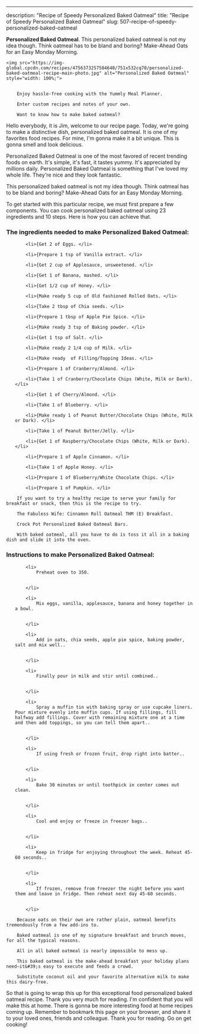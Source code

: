 ---
description: "Recipe of Speedy Personalized Baked Oatmeal"
title: "Recipe of Speedy Personalized Baked Oatmeal"
slug: 507-recipe-of-speedy-personalized-baked-oatmeal

<p>
	<strong>Personalized Baked Oatmeal</strong>. 
	This personalized baked oatmeal is not my idea though. Think oatmeal has to be bland and boring? Make-Ahead Oats for an Easy Monday Morning.
</p>
<p>
	
	<img src="https://img-global.cpcdn.com/recipes/4756373257584640/751x532cq70/personalized-baked-oatmeal-recipe-main-photo.jpg" alt="Personalized Baked Oatmeal" style="width: 100%;">
	
	
		Enjoy hassle-free cooking with the Yummly Meal Planner.
	
		Enter custom recipes and notes of your own.
	
		Want to know how to make baked oatmeal?
	
</p>
<p>
	Hello everybody, it is Jim, welcome to our recipe page. Today, we're going to make a distinctive dish, personalized baked oatmeal. It is one of my favorites food recipes. For mine, I'm gonna make it a bit unique. This is gonna smell and look delicious.
</p>
	
<p>
	Personalized Baked Oatmeal is one of the most favored of recent trending foods on earth. It's simple, it's fast, it tastes yummy. It's appreciated by millions daily. Personalized Baked Oatmeal is something that I've loved my whole life. They're nice and they look fantastic.
</p>
<p>
	This personalized baked oatmeal is not my idea though. Think oatmeal has to be bland and boring? Make-Ahead Oats for an Easy Monday Morning.
</p>

<p>
To get started with this particular recipe, we must first prepare a few components. You can cook personalized baked oatmeal using 23 ingredients and 10 steps. Here is how you can achieve that.
</p>

<h3>The ingredients needed to make Personalized Baked Oatmeal:</h3>

<ol>
	
		<li>{Get 2 of Eggs. </li>
	
		<li>{Prepare 1 tsp of Vanilla extract. </li>
	
		<li>{Get 2 cup of Applesauce, unsweetened. </li>
	
		<li>{Get 1 of Banana, mashed. </li>
	
		<li>{Get 1/2 cup of Honey. </li>
	
		<li>{Make ready 5 cup of Old fashioned Rolled Oats. </li>
	
		<li>{Take 2 tbsp of Chia seeds. </li>
	
		<li>{Prepare 1 tbsp of Apple Pie Spice. </li>
	
		<li>{Make ready 3 tsp of Baking powder. </li>
	
		<li>{Get 1 tsp of Salt. </li>
	
		<li>{Make ready 2 1/4 cup of Milk. </li>
	
		<li>{Make ready  of Filling/Topping Ideas. </li>
	
		<li>{Prepare 1 of Cranberry/Almond. </li>
	
		<li>{Take 1 of Cranberry/Chocolate Chips (White, Milk or Dark). </li>
	
		<li>{Get 1 of Cherry/Almond. </li>
	
		<li>{Take 1 of Blueberry. </li>
	
		<li>{Make ready 1 of Peanut Butter/Chocolate Chips (White, Milk or Dark). </li>
	
		<li>{Take 1 of Peanut Butter/Jelly. </li>
	
		<li>{Get 1 of Raspberry/Chocolate Chips (White, Milk or Dark). </li>
	
		<li>{Prepare 1 of Apple Cinnamon. </li>
	
		<li>{Take 1 of Apple Honey. </li>
	
		<li>{Prepare 1 of Blueberry/White Chocolate Chips. </li>
	
		<li>{Prepare 1 of Pumpkin. </li>
	
</ol>
<p>
	
		If you want to try a healthy recipe to serve your family for breakfast or snack, then this is the recipe to try.
	
		The Fabuless Wife: Cinnamon Roll Oatmeal THM (E) Breakfast.
	
		Crock Pot Personalized Baked Oatmeal Bars.
	
		With baked oatmeal, all you have to do is toss it all in a baking dish and slide it into the oven.
	
</p>

<h3>Instructions to make Personalized Baked Oatmeal:</h3>

<ol>
	
		<li>
			Preheat oven to 350.
			
			
		</li>
	
		<li>
			Mix eggs, vanilla, applesauce, banana and honey together in a bowl.
			
			
		</li>
	
		<li>
			Add in oats, chia seeds, apple pie spice, baking powder, salt and mix well..
			
			
		</li>
	
		<li>
			Finally pour in milk and stir until combined..
			
			
		</li>
	
		<li>
			Spray a muffin tin with baking spray or use cupcake liners. Pour mixture evenly into muffin cups. If using fillings, fill halfway add fillings. Cover with remaining mixture one at a time and then add toppings, so you can tell them apart..
			
			
		</li>
	
		<li>
			If using fresh or frozen fruit, drop right into batter..
			
			
		</li>
	
		<li>
			Bake 30 minutes or until toothpick in center comes out clean.
			
			
		</li>
	
		<li>
			Cool and enjoy or freeze in freezer bags..
			
			
		</li>
	
		<li>
			Keep in fridge for enjoying throughout the week. Reheat 45-60 seconds..
			
			
		</li>
	
		<li>
			If frozen, remove from freezer the night before you want them and leave in fridge. Then reheat next day 45-60 seconds.
			
			
		</li>
	
</ol>

<p>
	
		Because oats on their own are rather plain, oatmeal benefits tremendously from a few add-ins to.
	
		Baked oatmeal is one of my signature breakfast and brunch moves, for all the typical reasons.
	
		All in all baked oatmeal is nearly impossible to mess up.
	
		This baked oatmeal is the make-ahead breakfast your holiday plans need—it&#39;s easy to execute and feeds a crowd.
	
		Substitute coconut oil and your favorite alternative milk to make this dairy-free.
	
</p>

<p>
	So that is going to wrap this up for this exceptional food personalized baked oatmeal recipe. Thank you very much for reading. I'm confident that you will make this at home. There is gonna be more interesting food at home recipes coming up. Remember to bookmark this page on your browser, and share it to your loved ones, friends and colleague. Thank you for reading. Go on get cooking!
</p>
